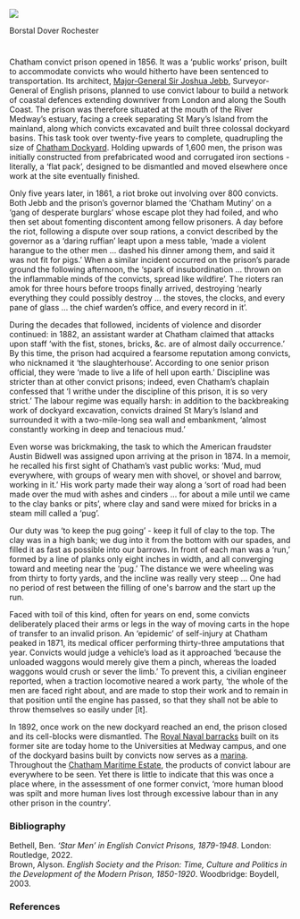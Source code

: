 <a href="https://juncture-digital.org"><img src="https://juncture-digital.org/images/ve-button.png"></a>
<param ve-config title="Convicts in Kent" author="Dr Ben Bethell" layout="vtl" 
banner="/images/banners/19c.jpg">

<param ve-entity eid=" " aliases="Canterbury">
<param ve-entity eid=" " aliases="Chatham">
<param ve-entity eid="Q213180" aliases="Maidstone">
<param ve-entity eid=" " aliases="Sheerness">
Borstal
Dover
Rochester

#

Chatham convict prison opened in 1856. It was a ‘public works’ prison, built to accommodate convicts who would hitherto have been sentenced to transportation. Its architect, [Major-General Sir Joshua Jebb]( https://en.wikipedia.org/wiki/Joshua_Jebb), Surveyor-General of English prisons, planned to use convict labour to build a network of coastal defences extending downriver from London and along the South Coast. The prison was therefore situated at the mouth of the River Medway’s estuary, facing a creek separating St Mary’s Island from the mainland, along which convicts excavated and built three colossal dockyard basins. This task took over twenty-five years to complete, quadrupling the size of [Chatham Dockyard]( /19c/19c-chatham-dockyard). Holding upwards of 1,600 men, the prison was initially constructed from prefabricated wood and corrugated iron sections - literally, a ‘flat pack’, designed to be dismantled and moved elsewhere once work at the site eventually finished.

Only five years later, in 1861, a riot broke out involving over 800 convicts. Both Jebb and the prison’s governor blamed the ‘Chatham Mutiny’ on a ‘gang of desperate burglars’ whose escape plot they had foiled, and who then set about fomenting discontent among fellow prisoners. A day before the riot, following a dispute over soup rations, a convict described by the governor as a ‘daring ruffian’ leapt upon a mess table, ‘made a violent harangue to the other men … dashed his dinner among them, and said it was not fit for pigs.’ When a similar incident occurred on the prison’s parade ground the following afternoon, the ‘spark of insubordination … thrown on the inflammable minds of the convicts, spread like wildfire’. The rioters ran amok for three hours before troops finally arrived, destroying ‘nearly everything they could possibly destroy … the stoves, the clocks, and every pane of glass … the chief warden’s office, and every record in it’. 

During the decades that followed, incidents of violence and disorder continued: in 1882, an assistant warder at Chatham claimed that attacks upon staff ‘with the fist, stones, bricks, &c. are of almost daily occurrence.’  By this time, the prison had acquired a fearsome reputation among convicts, who nicknamed it ‘the slaughterhouse’. According to one senior prison official, they were ‘made to live a life of hell upon earth.’  Discipline was stricter than at other convict prisons; indeed, even Chatham’s chaplain confessed that ‘I writhe under the discipline of this prison, it is so very strict.’  The labour regime was equally harsh: in addition to the backbreaking work of dockyard excavation, convicts drained St Mary’s Island and surrounded it with a two-mile-long sea wall and embankment, ‘almost constantly working in deep and tenacious mud.’  

Even worse was brickmaking, the task to which the American fraudster Austin Bidwell was assigned upon arriving at the prison in 1874. In a memoir, he recalled his first sight of Chatham’s vast public works: ‘Mud, mud everywhere, with groups of weary men with shovel, or shovel and barrow, working in it.’ His work party made their way along a ‘sort of road had been made over the mud with ashes and cinders … for about a mile until we came to the clay banks or pits’, where clay and sand were mixed for bricks in a steam mill called a ‘pug’. 

Our duty was ‘to keep the pug going’ - keep it full of clay to the top. The clay was in a high bank; we dug into it from the bottom with our spades, and filled it as fast as possible into our barrows. In front of each man was a ‘run,’ formed by a line of planks only eight inches in width, and all converging toward and meeting near the ‘pug.’ The distance we were wheeling was from thirty to forty yards, and the incline was really very steep … One had no period of rest between the filling of one's barrow and the start up the run. 

Faced with toil of this kind, often for years on end, some convicts deliberately placed their arms or legs in the way of moving carts in the hope of transfer to an invalid prison. An ‘epidemic’ of self-injury at Chatham peaked in 1871, its medical officer performing thirty-three amputations that year. Convicts would judge a vehicle’s load as it approached ‘because the unloaded waggons would merely give them a pinch, whereas the loaded waggons would crush or sever the limb.’ To prevent this, a civilian engineer reported, when a traction locomotive neared a work party, ‘the whole of the men are faced right about, and are made to stop their work and to remain in that position until the engine has passed, so that they shall not be able to throw themselves so easily under [it]. 

In 1892, once work on the new dockyard reached an end, the prison closed and its cell-blocks were dismantled. The [Royal Naval barracks]( https://en.wikipedia.org/wiki/Royal_Naval_Barracks,_Chatham) built on its former site are today home to the Universities at Medway campus, and one of the dockyard basins built by convicts now serves as a [marina]( https://www.mdlmarinas.co.uk/marinas/mdl-chatham-maritime-marina/). Throughout the [Chatham Maritime Estate]( https://www.cmtrust.co.uk/), the products of convict labour are everywhere to be seen. Yet there is little to indicate that this was once a place where, in the assessment of one former convict, ‘more human blood was spilt and more human lives lost through excessive labour than in any other prison in the country’.  

### Bibliography

Bethell, Ben. _‘Star Men’ in English Convict Prisons, 1879-1948_. London: Routledge, 2022.   
Brown, Alyson. _English Society and the Prison: Time, Culture and Politics in the Development of the Modern Prison, 1850-1920_. Woodbridge: Boydell, 2003.   

### References

[^ref1]:  _Report of the commissioners appointed to inquire into the operation of the acts … relating to transportation and penal servitude_. PP, 1863 [3190], XXI, 1, pp.102, 51, 447-8. 
[^ref2]:  HC Deb 15 June 1882 vol. 270 cc.1262–3.
[^ref3]:  Anon. _The Mark of the Broad Arrow; or The Life of A Convict by No.77_. London: R.A. Everett, 1903, p.16; HC Deb 24 March 1898 vol. 55 c.871.
[^ref4]:  _Report of the visitors of Her Majesty's convict prison at Chatham as to the treatment of certain prisoners convicted of treason felony_. PP, 1890 [C.6016], XXXVII, 629, p.140.
[^ref5]:  _Report of the directors of convict prisons_. PP, 1867-68 [4083], XXXIV, 519, p.191.
[^ref6]:  Austin Bidwell. _From Wall Street to Newgate via The Primrose Way_. Hartford, CT: Bidwell Publishing Company, 1895, pp.398-9.
[^ref7]:  _Report of the commissioners appointed to inquire into the working of the penal servitude acts_. PP, 1878-79 [C.2368], XXXVII, 1, pp.210, 213, 589.
[^ref8]:  Anon. _Twenty-Five Years in Seventeen Prisons: The Life Story of an Ex-Convict, With his Impressions of our Prison System By ‘No.7’_. London: Hutchinson & Co., 1906, p.71.
